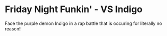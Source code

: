 # Friday Night Funkin' - VS Indigo

Face the purple demon Indigo in a rap battle that is occuring for literally no reason!

